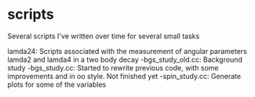 scripts
=======

Several scripts I've written over time for several small tasks

lamda24:
  Scripts associated with the measurement of angular parameters lamda2 and lamda4 in a two body decay
  -bgs_study_old.cc: Background study
  -bgs_study.cc: Started to rewrite previous code, with some improvements and in oo style. Not finished yet
  -spin_study.cc: Generate plots for some of the variables

